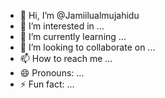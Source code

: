 - 👋 Hi, I’m @Jamiilualmujahidu
- 👀 I’m interested in ...
- 🌱 I’m currently learning ...
- 💞️ I’m looking to collaborate on ...
- 📫 How to reach me ...
- 😄 Pronouns: ...
- ⚡ Fun fact: ...

<!---
Jamiilualmujahidu/Jamiilualmujahidu is a ✨ special ✨ repository because its `README.md` (this file) appears on your GitHub profile.
You can click the Preview link to take a look at your changes.
--->
